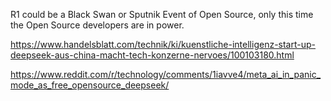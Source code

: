 R1 could be a Black Swan or Sputnik Event of Open Source, only this time the Open Source developers are in power.

https://www.handelsblatt.com/technik/ki/kuenstliche-intelligenz-start-up-deepseek-aus-china-macht-tech-konzerne-nervoes/100103180.html

https://www.reddit.com/r/technology/comments/1iavve4/meta_ai_in_panic_mode_as_free_opensource_deepseek/

